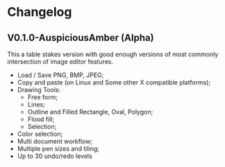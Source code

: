 Changelog
=========

V0.1.0-AuspiciousAmber (Alpha)
------------------------------

This a table stakes version with good enough versions of most commonly intersection of image editor features.

- Load / Save PNG, BMP, JPEG;
- Copy and paste (on Linux and Some other X compatible platforms);
- Drawing Tools:
    - Free form;
    - Lines;
    - Outline and Filled Rectangle, Oval, Polygon;
    - Flood fill;
    - Selection;
- Color selection;
- Multi document workflow;
- Multiple pen sizes and tiling;
- Up to 30 undo/redo levels
